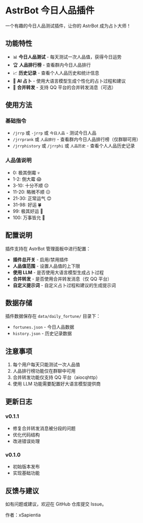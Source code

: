 # AstrBot 今日人品插件

一个有趣的今日人品测试插件，让你的 AstrBot 成为占卜大师！

## 功能特性

- 📊 **今日人品测试** - 每天测试一次人品值，获得今日运势
- 🏆 **人品排行榜** - 查看群内今日人品排行
- 📈 **历史记录** - 查看个人人品历史和统计信息
- 🔮 **AI 占卜** - 使用大语言模型生成个性化的占卜过程和建议
- 💬 **合并转发** - 支持 QQ 平台的合并转发消息（可选）

## 使用方法

### 基础指令

- `/jrrp` 或 `-jrrp` 或 `今日人品` - 测试今日人品
- `/jrrprank` 或 `人品排行` - 查看群内今日人品排行榜（仅群聊可用）
- `/jrrphistory` 或 `/jrrphi` 或 `人品历史` - 查看个人人品历史记录

### 人品值说明

- 0: 极其倒霉 💀
- 1-2: 倒大霉 😱
- 3-10: 十分不顺 😔
- 11-20: 略微不顺 😐
- 21-30: 正常运气 😊
- 31-98: 好运 🍀
- 99: 极其好运 🎯
- 100: 万事皆允 👑

## 配置说明

插件支持在 AstrBot 管理面板中进行配置：

- **插件总开关** - 启用/禁用插件
- **人品值范围** - 设置人品值的上下限
- **使用 LLM** - 是否使用大语言模型生成占卜过程
- **合并转发** - 是否使用合并转发消息（仅 QQ 平台）
- **自定义提示词** - 自定义占卜过程和建议的生成提示词

## 数据存储

插件数据保存在 `data/daily_fortune/` 目录下：
- `fortunes.json` - 今日人品数据
- `history.json` - 历史记录数据

## 注意事项

1. 每个用户每天只能测试一次人品值
2. 人品排行榜功能仅在群聊中可用
3. 合并转发功能仅支持 QQ 平台（aiocqhttp）
4. 使用 LLM 功能需要配置好大语言模型提供商

## 更新日志

### v0.1.1
- 修复合并转发消息被分段的问题
- 优化代码结构
- 改进错误处理

### v0.1.0
- 初始版本发布
- 实现基础功能

## 反馈与建议

如有问题或建议，欢迎在 GitHub 仓库提交 Issue。

作者：xSapientia
